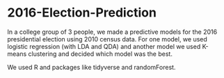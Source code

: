 # 2016-Election-Prediction

In a college group of 3 people, we made a predictive models for the 2016 presidential election using 2010 census data. For one model, we used logistic regression (with LDA and QDA) and another model we used K-means clustering and decided which model was the best.

We used R and packages like tidyverse and randomForest.
